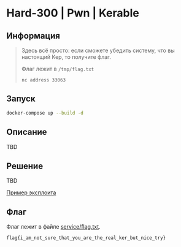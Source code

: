 # Hard-300 | Pwn | Kerable

## Информация

> Здесь всё просто: если сможете убедить систему, что вы настоящий Кер, то получите флаг.
>
> Флаг лежит в `/tmp/flag.txt`
> 
> `nc address 33063`


## Запуск

```sh
docker-compose up --build -d
```


## Описание

TBD


## Решение

TBD

[Пример эксплоита](exploit.py)

## Флаг

Флаг лежит в файле [service/flag.txt](service/flag.txt).

`flag{i_am_not_sure_that_you_are_the_real_ker_but_nice_try}`
